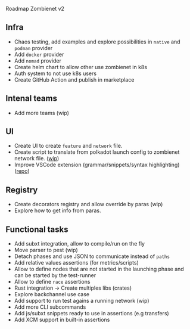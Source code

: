 Roadmap Zombienet v2

## Infra
- Chaos testing, add examples and explore possibilities in `native` and `podman` provider
- Add `docker` provider
- Add `nomad` provider
- Create helm chart to allow other use zombienet in k8s
- Auth system to not use k8s users
- Create GitHub Action and publish in marketplace

## Intenal teams
- Add more teams (wip)

## UI
- Create UI to create `feature` and `network` file.
- Create script to translate from polkadot launch config to zombienet network file. ([wip](https://github.com/paritytech/zombienet/tree/nik-convert-polkadot-launch-config-to-zombienet))
- Improve VSCode extension (grammar/snippets/syntax highlighting) ([repo](https://github.com/paritytech/zombienet-vscode-extension))

## Registry
- Create decorators registry and allow override by paras (wip)
- Explore how to get info from paras.

## Functional tasks
- Add subxt integration, allow to compile/run on the fly
- Move parser to pest (wip)
- Detach phases and use JSON to communicate instead of `paths`
- Add relative values assertions (for metrics/scripts)
- Allow to define nodes that are not started in the launching phase and can be started by the test-runner
- Allow to define `race` assertions
- Rust integration -> Create multiples libs (crates)
- Explore backchannel use case
- Add support to run test agains a running network (wip)
- Add more CLI subcommands
- Add js/subxt snippets ready to use in assertions (e.g transfers)
- Add XCM support in built-in assertions

